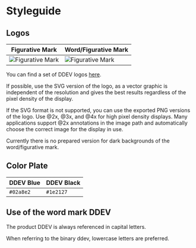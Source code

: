 # Styleguide

## Logos

| Figurative Mark                         | Word/Figurative Mark                           |
|-----------------------------------------|------------------------------------------------|
| ![Figurative Mark](logos/1x/Logo.png) | ![Figurative Mark](logos/1x/Logo_w_text.png) |

You can find a set of DDEV logos [here](https://github.com/drud/ddev/tree/master/docs/content/developers/logos).

If possible, use the SVG version of the logo, as a vector graphic is independent of the resolution and gives the best
results regardless of the pixel density of the display.

If the SVG format is not supported, you can use the exported PNG versions of the logo. Use @2x, @3x, and @4x for high
pixel density displays. Many applications support @2x annotations in the image path and automatically choose the correct
image for the display in use.

Currently there is no prepared version for dark backgrounds of the word/figurative mark.

## Color Plate

| DDEV Blue  | DDEV Black |
|------------|------------|
| `#02a8e2`  | `#1e2127`  |

## Use of the word mark DDEV

The product DDEV is always referenced in capital letters.

When referring to the binary ddev, lowercase letters are preferred.
